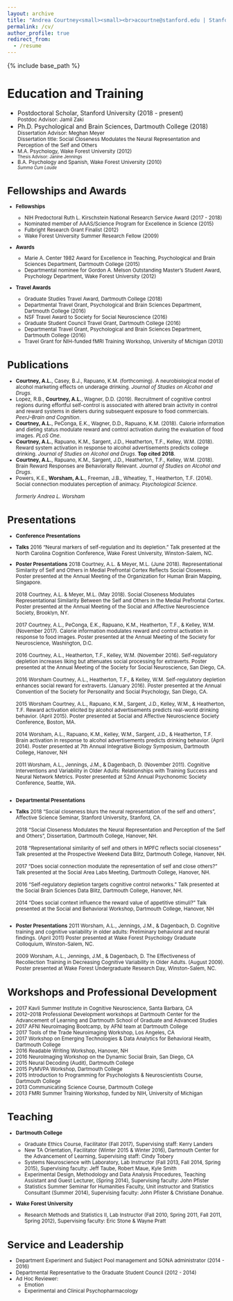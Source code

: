 ```yaml
---
layout: archive
title: "Andrea Courtney<small><small><br>acourtne@stanford.edu | Stanford University |<br> Department of Psychology, Jordan Hall, 450 Serra Mall (Building 420) | Stanford, CA 94305<br></small></small>"
permalink: /cv/
author_profile: true
redirect_from:
  - /resume
---
```


{% include base_path %}

Education and Training
======
* Postdoctoral Scholar, Stanford University (2018 - present)<small><br>Postdoc Advisor: Jamil Zaki<br></small>
* Ph.D. Psychological and Brain Sciences, Dartmouth College (2018)<small><br>Dissertation Advisor: Meghan Meyer<br>
  Dissertation title: Social Closeness Modulates the Neural Representation and Perception of the Self and Others
* M.A. Psychology, Wake Forest University (2012)<small><br>Thesis Advisor: Janine Jennings<br></small>			       
* B.A. Psychology and Spanish, Wake Forest University (2010)<small><br><em>Summa Cum Laude<br></em></small>

Fellowships and Awards
======
* **Fellowships**
  * NIH Predoctoral Ruth L. Kirschstein National Research Service Award (2017 - 2018)
  * Nominated member of AAAS/Science Program for Excellence in Science (2015)	
  * Fulbright Research Grant Finalist (2012)
  * Wake Forest University Summer Research Fellow (2009)

* **Awards**
  * Marie A. Center 1982 Award for Excellence in Teaching, Psychological and Brain Sciences Department, Dartmouth College (2015)
  * Departmental nominee for Gordon A. Melson Outstanding Master’s Student Award, Psychology Department, Wake Forest University (2012)

* **Travel Awards**	
  * Graduate Studies Travel Award, Dartmouth College (2018)
  * Departmental Travel Grant, Psychological and Brain Sciences Department, Dartmouth College (2016)	
  * NSF Travel Award to Society for Social Neuroscience (2016)
  * Graduate Student Council Travel Grant, Dartmouth College (2016)	
  * Departmental Travel Grant, Psychological and Brain Sciences Department, Dartmouth College (2016)
  * Travel Grant for NIH-funded fMRI Training Workshop, University of Michigan (2013)
  
Publications
======
* **Courtney, A.L.**, Casey, B.J., Rapuano, K.M. (forthcoming). A neurobiological model of alcohol marketing effects on underage drinking. _Journal of Studies on Alcohol and Drugs_.
* Lopez, R.B., **Courtney, A.L.**, Wagner, D.D. (2019). Recruitment of cognitive control regions during effortful self-control is associated with altered brain activity in control and reward systems in dieters during subsequent exposure to food commercials. _PeerJ–Brain and Cognition_.
* **Courtney, A.L.**, PeConga, E.K., Wagner, D.D., Rapuano, K.M. (2018). Calorie information and dieting status modulate reward and control activation during the evaluation of food images. _PLoS One_.
* **Courtney, A.L.**, Rapuano, K.M., Sargent, J.D., Heatherton, T.F., Kelley, W.M. (2018). Reward system activation in response to alcohol advertisements predicts college drinking. _Journal of Studies on Alcohol and Drugs_. **Top cited 2018**.
* **Courtney, A.L.**, Rapuano, K.M., Sargent, J.D., Heatherton, T.F., Kelley, W.M. (2018). Brain Reward Responses are Behaviorally Relevant. _Journal of Studies on Alcohol and Drugs_.
* Powers, K.E., **Worsham, A.L.**, Freeman, J.B., Wheatley, T., Heatherton, T.F. (2014). Social connection modulates perception of animacy. _Psychological Science_.
<br><br><em>formerly Andrea L. Worsham</em>
  
Presentations
======
* **Conference Presentations**

* **Talks**
2016	“Neural markers of self-regulation and its depletion.” Talk presented at the North Carolina Cognition Conference, Wake Forest University, Winston-Salem, NC.

* **Poster Presentations**
2018	Courtney, A.L. & Meyer, M.L. (June 2018). Representational Similarity of Self and Others in Medial Prefrontal Cortex Reflects Social Closeness. Poster presented at the Annual Meeting of the Organization for Human Brain Mapping, Singapore.<br><br>
2018	Courtney, A.L. & Meyer, M.L. (May 2018). Social Closeness Modulates Representational Similarity Between the Self and Others in the Medial Prefrontal Cortex. Poster presented at the Annual Meeting of the Social and Affective Neuroscience Society, Brooklyn, NY.<br><br>
2017 	Courtney, A.L., PeConga, E.K., Rapuano, K.M., Heatherton, T.F., & Kelley, W.M. (November 2017). Calorie information modulates reward and control activation in response to food images. Poster presented at the Annual Meeting of the Society for Neuroscience, Washington, D.C.<br><br>
2016	Courtney, A.L., Heatherton, T.F., Kelley, W.M. (November 2016). Self-regulatory depletion increases liking but attenuates social processing for extraverts. Poster presented at the Annual Meeting of the Society for Social Neuroscience, San Diego, CA.<br><br>
2016	Worsham Courtney, A.L., Heatherton, T.F., & Kelley, W.M. Self-regulatory depletion enhances social reward for extraverts. (January 2016). Poster presented at the Annual Convention of the Society for Personality and Social Psychology, San Diego, CA.<br><br>
2015	Worsham Courtney, A.L., Rapuano, K.M., Sargent, J.D., Kelley, W.M., & Heatherton, T.F.  Reward activation elicited by alcohol advertisements predicts real-world drinking behavior. (April 2015). Poster presented at Social and Affective Neuroscience Society Conference, Boston, MA.<br><br>
2014	Worsham, A.L., Rapuano, K.M., Kelley, W.M., Sargent, J.D., & Heatherton, T.F. Brain activation in response to alcohol advertisements predicts drinking behavior. (April 2014). Poster presented at 7th Annual Integrative Biology Symposium, Dartmouth College, Hanover, NH <br><br>
2011	Worsham, A.L., Jennings, J.M., & Dagenbach, D. (November 2011). Cognitive Interventions and Variability in Older Adults: Relationships with Training Success and Neural Network Metrics. Poster presented at 52nd Annual Psychonomic Society Conference, Seattle, WA.<br><br>

* **Departmental Presentations**

* **Talks**
2018	“Social closeness blurs the neural representation of the self and others”, Affective Science Seminar, Stanford University, Stanford, CA.<br><br>
2018	“Social Closeness Modulates the Neural Representation and Perception of the Self and Others”, Dissertation, Dartmouth College, Hanover, NH.<br><br>
2018	“Representational similarity of self and others in MPFC reflects social closeness” Talk presented at the Prospective Weekend Data Blitz, Dartmouth College, Hanover, NH.<br><br>
2017	“Does social connection modulate the representation of self and close others?” Talk presented at the Social Area Labs Meeting, Dartmouth College, Hanover, NH.<br><br>
2016	“Self-regulatory depletion targets cognitive control networks.” Talk presented at the Social Brain Sciences Data Blitz, Dartmouth College, Hanover, NH.<br><br>
2014	“Does social context influence the reward value of appetitive stimuli?” Talk presented at the Social and Behavioral Workshop, Dartmouth College, Hanover, NH<br><br>

* **Poster Presentations**
2011	Worsham, A.L., Jennings, J.M., & Dagenbach, D. Cognitive training and cognitive variability in older adults: Preliminary behavioral and neural findings. (April 2011) Poster presented at Wake Forest Psychology Graduate Colloquium, Winston-Salem, NC.<br><br>
2009	Worsham, A.L., Jennings, J.M., & Dagenbach, D. The Effectiveness of Recollection Training in Decreasing Cognitive Variability in Older Adults. (August 2009). Poster presented at Wake Forest Undergraduate Research Day, Winston-Salem, NC.

  
Workshops and Professional Development
======
* 2017 Kavli Summer Institute in Cognitive Neuroscience, Santa Barbara, CA
* 2012–2018 Professional Development workshops at Dartmouth Center for the Advancement of Learning and Dartmouth School of Graduate and Advanced Studies
* 2017	AFNI Neuroimaging Bootcamp, by AFNI team at Dartmouth College
* 2017	Tools of the Trade Neuroimaging Workshop, Los Angeles, CA 
* 2017	Workshop on Emerging Technologies & Data Analytics for Behavioral Health, Dartmouth College
* 2016	Readable Writing Workshop, Hanover, NH
* 2016	NeuroImaging Workshop on the Dynamic Social Brain, San Diego, CA
* 2015	Neural Decoding (Audit), Dartmouth College
* 2015	PyMVPA Workshop, Dartmouth College
* 2015	Introduction to Programming for Psychologists & Neuroscientists Course, Dartmouth College	
* 2013	Communicating Science Course, Dartmouth College
* 2013	FMRI Summer Training Workshop, funded by NIH, University of Michigan		
  
Teaching
======
* **Dartmouth College**
	* Graduate Ethics Course, Facilitator (Fall 2017), Supervising staff: Kerry Landers
	* New TA Orientation, Facilitator (Winter 2015 & Winter 2016), Dartmouth Center for the Advancement of Learning, Supervising staff: Cindy Tobery
	* Systems Neuroscience with Laboratory, Lab Instructor (Fall 2013, Fall 2014, Spring 2015), Supervising faculty: Jeff Taube, Robert Maue, Kyle Smith
	* Experimental Design, Methodology and Data Analysis Procedures, Teaching Assistant and Guest Lecturer, (Spring 2014), Supervising faculty: John Pfister
	* Statistics Summer Seminar for Humanities Faculty, Unit instructor and Statistics Consultant (Summer 2014), Supervising faculty: John Pfister & Christiane Donahue. 

* **Wake Forest University**
	* Research Methods and Statistics II, Lab Instructor (Fall 2010, Spring 2011, Fall 2011, Spring 2012), Supervising faculty: Eric Stone & Wayne Pratt
  
Service and Leadership
======
* Department Experiment and Subject Pool management and SONA administrator (2014 - 2016)
* Departmental Representative to the Graduate Student Council (2012 - 2014)
* Ad Hoc Reviewer: 
	* Emotion
	* Experimental and Clinical Psychopharmacology
